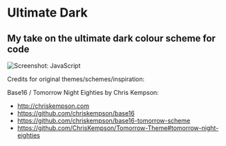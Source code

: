 # Ultimate Dark

## My take on the ultimate dark colour scheme for code

![Screenshot: JavaScript](https://github.com/rubjo/ultimate-dark/raw/master/screenshots/javascript.png "Screenshot: JavaScript")

Credits for original themes/schemes/inspiration:

Base16 / Tomorrow Night Eighties by Chris Kempson:
- http://chriskempson.com
- https://github.com/chriskempson/base16
- https://github.com/chriskempson/base16-tomorrow-scheme
- https://github.com/ChrisKempson/Tomorrow-Theme#tomorrow-night-eighties